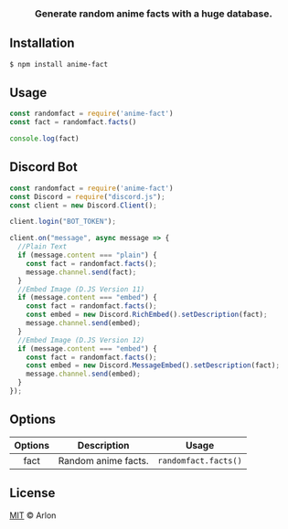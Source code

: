 <h3 align="center"><strong>Generate random anime facts with a huge database.</strong></h3>

## Installation
```bash
$ npm install anime-fact
```

## Usage
```javascript
const randomfact = require('anime-fact')
const fact = randomfact.facts()

console.log(fact)  
```

## Discord Bot
```javascript
const randomfact = require('anime-fact')
const Discord = require("discord.js");
const client = new Discord.Client();

client.login("BOT_TOKEN");

client.on("message", async message => {
  //Plain Text
  if (message.content === "plain") {
    const fact = randomfact.facts();
    message.channel.send(fact);
  }
  //Embed Image (D.JS Version 11)
  if (message.content === "embed") {
    const fact = randomfact.facts();
    const embed = new Discord.RichEmbed().setDescription(fact);
    message.channel.send(embed);
  }
  //Embed Image (D.JS Version 12)
  if (message.content === "embed") {
    const fact = randomfact.facts();
    const embed = new Discord.MessageEmbed().setDescription(fact);
    message.channel.send(embed);
  }
});
```

## Options
**Options** | **Description** | **Usage**
:---: | --- | ---
fact | Random anime facts. | `randomfact.facts()`


## License
[MIT](https://github.com/amistaa/random-anime/blob/master/LICENSE) © Arlon
